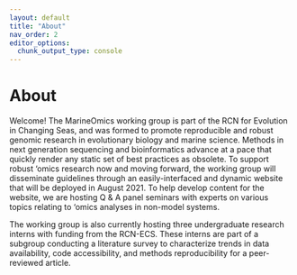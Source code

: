 ```yaml
---
layout: default
title: "About"
nav_order: 2
editor_options: 
  chunk_output_type: console
---
```




# About

Welcome! The MarineOmics working group is part of the RCN for Evolution in Changing Seas, and was formed to promote reproducible and robust genomic research in evolutionary biology and marine science. Methods in next generation sequencing and bioinformatics advance at a pace that quickly render any static set of best practices as obsolete. To support robust ‘omics research now and moving forward, the working group will disseminate guidelines through an easily-interfaced and dynamic website that will be deployed in August 2021. To help develop content for the website, we are hosting Q & A panel seminars with experts on various topics relating to ‘omics analyses in non-model systems.

The working group is also currently hosting three undergraduate research interns with funding from the RCN-ECS. These interns are part of a subgroup conducting a literature survey to characterize trends in data availability, code accessibility, and methods reproducibility for a peer-reviewed article.





